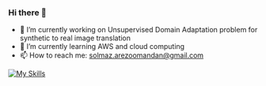 ### Hi there 👋

- 🔭 I’m currently working on Unsupervised Domain Adaptation problem for synthetic to real image translation
- 🌱 I’m currently learning AWS and cloud computing
- 📫 How to reach me: solmaz.arezoomandan@gmail.com

[![My Skills](https://skillicons.dev/icons?i=matlab,py,pytorch,sqlite,tensorflow,flask,git,css,html,latex)](https://skillicons.dev)
<!--
**Soltechie/Soltechie** is a ✨ _special_ ✨ repository because its `README.md` (this file) appears on your GitHub profile.

Here are some ideas to get you started:

- 🔭 I’m currently working on ...
- 🌱 I’m currently learning ...
- 👯 I’m looking to collaborate on ...
- 🤔 I’m looking for help with ...
- 💬 Ask me about ...
- 📫 How to reach me: ...
- 😄 Pronouns: ...
- ⚡ Fun fact: ...
-->
